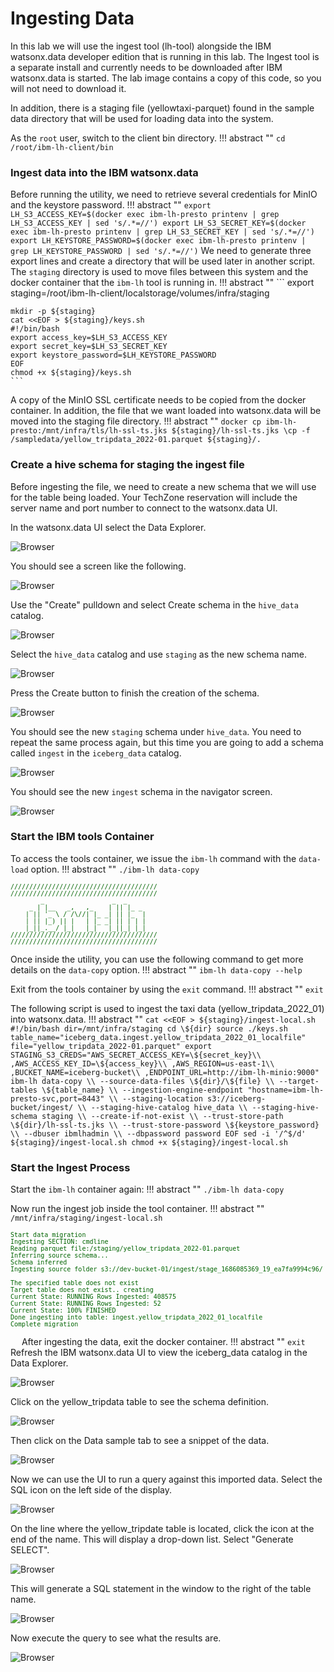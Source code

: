 # Ingesting Data

In this lab we will use the ingest tool (lh-tool) alongside the IBM watsonx.data developer edition that is running in this lab. The Ingest tool is a separate install and currently needs to be downloaded after IBM watsonx.data is started. The lab image contains a copy of this code, so you will not need to download it.

In addition, there is a staging file (yellowtaxi-parquet) found in the sample data directory that will be used for loading data into the system.

As the `root` user, switch to the client bin directory.
!!! abstract ""
    ```
    cd /root/ibm-lh-client/bin
    ```

### Ingest data into the IBM watsonx.data
Before running the utility, we need to retrieve several credentials for MinIO and the keystore password. 
!!! abstract ""
    ```
    export LH_S3_ACCESS_KEY=$(docker exec ibm-lh-presto printenv | grep LH_S3_ACCESS_KEY | sed 's/.*=//')
    export LH_S3_SECRET_KEY=$(docker exec ibm-lh-presto printenv | grep LH_S3_SECRET_KEY | sed 's/.*=//')
    export LH_KEYSTORE_PASSWORD=$(docker exec ibm-lh-presto printenv | grep LH_KEYSTORE_PASSWORD | sed 's/.*=//')
    ```
We need to generate three export lines and create a directory that will be used later in another script. The `staging` directory is used to move files between this system and the docker container that the `ibm-lh` tool is running in.
!!! abstract ""
    ```
    export staging=/root/ibm-lh-client/localstorage/volumes/infra/staging

    mkdir -p ${staging}
    cat <<EOF > ${staging}/keys.sh
    #!/bin/bash
    export access_key=$LH_S3_ACCESS_KEY
    export secret_key=$LH_S3_SECRET_KEY
    export keystore_password=$LH_KEYSTORE_PASSWORD
    EOF
    chmod +x ${staging}/keys.sh
    ```

A copy of the MinIO SSL certificate needs to be copied from the docker container. In addition, the file that we want loaded into watsonx.data will be moved into the staging file directory. 
!!! abstract ""
    ```
    docker cp ibm-lh-presto:/mnt/infra/tls/lh-ssl-ts.jks ${staging}/lh-ssl-ts.jks
    \cp -f /sampledata/yellow_tripdata_2022-01.parquet ${staging}/.
    ```

### Create a hive schema for staging the ingest file

Before ingesting the file, we need to create a new schema that we will use for the table being loaded. Your TechZone reservation will include the server name and port number to connect to the watsonx.data UI. 
   
In the watsonx.data UI select the Data Explorer.

![Browser](wxd-images/watsonx-dataexplorer-icon.png)

You should see a screen like the following.

![Browser](wxd-images/watsonx-dataexplorer.png)
 
Use the "Create" pulldown and select Create schema in the `hive_data` catalog. 

![Browser](wxd-images/watsonx-create-schema.png)
 
Select the `hive_data` catalog and use `staging` as the new schema name.

![Browser](wxd-images/watsonx-create-staging.png)
 
Press the Create button to finish the creation of the schema.

![Browser](wxd-images/watsonx-new-staging.png)
 
You should see the new `staging` schema under `hive_data`. You need to repeat the same process again, but this time you are going to add a schema called `ingest` in the `iceberg_data` catalog.

![Browser](wxd-images/watsonx-create-ingest.png)
 
You should see the new `ingest` schema in the navigator screen. 

![Browser](wxd-images/watsonx-new-ingest.png)

### Start the IBM tools Container

To access the tools container, we issue the `ibm-lh` command with the `data-load` option.
!!! abstract ""
    ```
    ./ibm-lh data-copy
    ```
<pre style="font-size: small; color: darkgreen; overflow: auto">
///////////////////////////////////////
///////////////////////////////////////
        _                  _  _       
     _ | |__   _,   ,_    | || |_ _   
    | || '_ \ / /\//| |_ _| || |_  |  
    | || |_) || |   | |_ _| || | | |  
    |_||_.__/ |_|   |_|   |_||_| |_|  
///////////////////////////////////////
///////////////////////////////////////
</pre>
Once inside the utility, you can use the following command to get more details on the `data-copy` option.
!!! abstract ""
    ```
    ibm-lh data-copy --help
    ```

Exit from the tools container by using the `exit` command.
!!! abstract ""
    ```
    exit
    ```

The following script is used to ingest the taxi data (yellow_tripdata_2022_01) into watsonx.data. 
!!! abstract ""
    ```
    cat <<EOF > ${staging}/ingest-local.sh
    #!/bin/bash
    dir=/mnt/infra/staging
    cd \${dir}
    source ./keys.sh
    table_name="iceberg_data.ingest.yellow_tripdata_2022_01_localfile"
    file="yellow_tripdata_2022-01.parquet"
    export STAGING_S3_CREDS="AWS_SECRET_ACCESS_KEY=\${secret_key}\\
    ,AWS_ACCESS_KEY_ID=\${access_key}\\
    ,AWS_REGION=us-east-1\\
    ,BUCKET_NAME=iceberg-bucket\\
    ,ENDPOINT_URL=http://ibm-lh-minio:9000"
    ibm-lh data-copy \\
       --source-data-files \${dir}/\${file} \\
       --target-tables \${table_name} \\
       --ingestion-engine-endpoint "hostname=ibm-lh-presto-svc,port=8443" \\
       --staging-location s3://iceberg-bucket/ingest/ \\
       --staging-hive-catalog hive_data \\
       --staging-hive-schema staging \\
       --create-if-not-exist \\
       --trust-store-path \${dir}/lh-ssl-ts.jks \\
       --trust-store-password \${keystore_password} \\
       --dbuser ibmlhadmin \\
       --dbpassword password
    EOF
    sed -i '/^$/d' ${staging}/ingest-local.sh
    chmod +x ${staging}/ingest-local.sh
    ```

### Start the Ingest Process

Start the `ibm-lh` container again:
!!! abstract ""
    ```
    ./ibm-lh data-copy
    ```

Now run the ingest job inside the tool container.
!!! abstract ""
    ```
    /mnt/infra/staging/ingest-local.sh
    ```
<pre style="font-size: small; color: darkgreen; overflow: auto">
Start data migration
Ingesting SECTION: cmdline
Reading parquet file:/staging/yellow_tripdata_2022-01.parquet
Inferring source schema...
Schema inferred
Ingesting source folder s3://dev-bucket-01/ingest/stage_1686085369_19_ea7fa9994c96/ into target table ingest.yellow_tripdata_2022_01_localfile

The specified table does not exist
Target table does not exist.. creating
Current State: RUNNING Rows Ingested: 408575
Current State: RUNNING Rows Ingested: 52
Current State: 100% FINISHED
Done ingesting into table: ingest.yellow_tripdata_2022_01_localfile
Complete migration
</pre>
 
After ingesting the data, exit the docker container.
!!! abstract ""
    ```
    exit
    ```
Refresh the IBM watsonx.data UI to view the iceberg_data catalog in the Data Explorer.

![Browser](wxd-images/watsonx-de-iceberg-1.png)
 
Click on the yellow_tripdata table to see the schema definition.

![Browser](wxd-images/watsonx-de-iceberg-2.png)
 
Then click on the Data sample tab to see a snippet of the data.

![Browser](wxd-images/watsonx-de-iceberg-3.png)
 
Now we can use the UI to run a query against this imported data. Select the SQL icon on the left side of the display.

![Browser](wxd-images/watsonx-sql-icon.png)
 
On the line where the yellow_tripdate table is located, click the icon at the end of the name. This will display a drop-down list. Select "Generate SELECT".

![Browser](wxd-images/watsonx-de-iceberg-4.png)
 
This will generate a SQL statement in the window to the right of the table name.

![Browser](wxd-images/watsonx-de-iceberg-5.png)
 
Now execute the query to see what the results are.

![Browser](wxd-images/watsonx-de-iceberg-6.png)